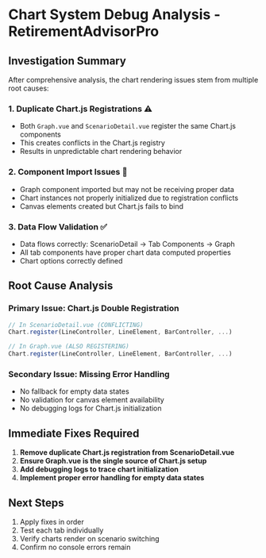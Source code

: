 # Chart System Debug Analysis - RetirementAdvisorPro

## Investigation Summary

After comprehensive analysis, the chart rendering issues stem from multiple root causes:

### 1. Duplicate Chart.js Registrations ⚠️
- Both `Graph.vue` and `ScenarioDetail.vue` register the same Chart.js components
- This creates conflicts in the Chart.js registry
- Results in unpredictable chart rendering behavior

### 2. Component Import Issues 🔴
- Graph component imported but may not be receiving proper data
- Chart instances not properly initialized due to registration conflicts
- Canvas elements created but Chart.js fails to bind

### 3. Data Flow Validation ✅ 
- Data flows correctly: ScenarioDetail → Tab Components → Graph
- All tab components have proper chart data computed properties
- Chart options correctly defined

## Root Cause Analysis

### Primary Issue: Chart.js Double Registration
```javascript
// In ScenarioDetail.vue (CONFLICTING)
Chart.register(LineController, LineElement, BarController, ...)

// In Graph.vue (ALSO REGISTERING)  
Chart.register(LineController, LineElement, BarController, ...)
```

### Secondary Issue: Missing Error Handling
- No fallback for empty data states
- No validation for canvas element availability
- No debugging logs for Chart.js initialization

## Immediate Fixes Required

1. **Remove duplicate Chart.js registration from ScenarioDetail.vue**
2. **Ensure Graph.vue is the single source of Chart.js setup**
3. **Add debugging logs to trace chart initialization**
4. **Implement proper error handling for empty data states**

## Next Steps
1. Apply fixes in order
2. Test each tab individually  
3. Verify charts render on scenario switching
4. Confirm no console errors remain